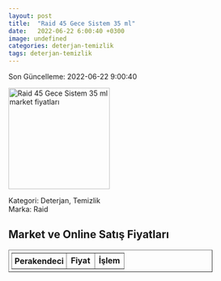 ```yaml
---
layout: post
title:  "Raid 45 Gece Sistem 35 ml"
date:   2022-06-22 6:00:40 +0300
image: undefined
categories: deterjan-temizlik
tags: deterjan-temizlik
---
```


Son Güncelleme: 2022-06-22 9:00:40

<img src="undefined" width="200" alt="Raid 45 Gece Sistem 35 ml market fiyatları" />

Kategori: Deterjan, Temizlik
<br />
Marka: Raid

<h2>Market ve Online Satış Fiyatları</h2>

<table border="1" style="padding: 5px;width:80%;">
  <tr>
    <td style="padding: 5px;"><strong>Perakendeci</strong></td>
    <td><strong>Fiyat</strong></td>
    <td><strong>İşlem</strong></td>
  </tr>
  
</table>
